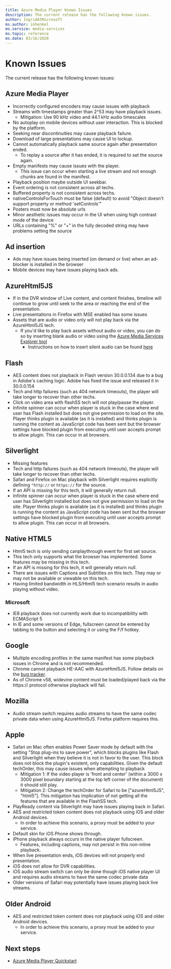 ```yaml
---
title: Azure Media Player Known Issues
description: The current release has the following known issues.
author: IngridAtMicrosoft
ms.author: inhenkel
ms.service: media-services
ms.topic: reference
ms.date: 03/16/2020
---
```


# Known Issues #

The current release has the following known issues:

## Azure Media Player ##

- Incorrectly configured encoders may cause issues with playback
- Streams with timestamps greater than 2^53 may have playback issues.
  - Mitigation: Use 90 kHz video and 44.1 kHz audio timescales
- No autoplay on mobile devices without user interaction. This is blocked by the platform.
- Seeking near discontinuities may cause playback failure.
- Download of large presentations may cause UI to lockup.
- Cannot automatically playback same source again after presentation ended.
  - To replay a source after it has ended, it is required to set the source again.
- Empty manifests may cause issues with the player.
  - This issue can occur when starting a live stream and not enough chunks are found in the manifest.
- Playback position maybe outside UI seekbar.
- Event ordering is not consistent across all techs.
- Buffered property is not consistent across techs.
- nativeControlsForTouch must be false (default) to avoid "Object doesn't support property or method 'setControls'"
- Posters must now be absolute urls
- Minor aesthetic issues may occur in the UI when using high contrast mode of the device
- URLs containing "%" or "+" in the fully decoded string may have problems setting the source

## Ad insertion ##

- Ads may have issues being inserted (on demand or live) when an ad-blocker is installed in the browser
- Mobile devices may have issues playing back ads.

## AzureHtml5JS ##

- If in the DVR window of Live content, and content finishes, timeline will continue to grow until seek to the area or reaching the end of the presentation.
- Live presentations in Firefox with MSE enabled has some issues
- Assets that are audio or video only will not play back via the AzureHtml5JS tech.
  - If you'd like to play back assets without audio or video, you can do so by inserting blank audio or video using the [Azure Media Services Explorer tool](http://aka.ms/amse)
    - Instructions on how to insert silent audio can be found [here](https://azure.microsoft.com/en-us/documentation/articles/media-services-advanced-encoding-with-mes/#silent_audio)

## Flash ##

- AES content does not playback in Flash version 30.0.0.134 due to a bug in Adobe's caching logic. Adobe has fixed the issue and released it in 30.0.0.154
- Tech and http failures (such as 404 network timeouts), the player will take longer to recover than other techs.
- Click on video area with flashSS tech will not play/pause the player.
- Infinite spinner can occur when player is stuck in the case where end user has Flash installed but does not give permission to load on the site. Player thinks plugin is available (as it is installed) and thinks plugin is running the content as JavaScript code has been sent but the browser settings have blocked plugin from executing until user accepts prompt to allow plugin. This can occur in all browsers.  

## Silverlight ##

- Missing features
- Tech and http failures (such as 404 network timeouts), the player will take longer to recover than other techs.
- Safari and Firefox on Mac playback with Silverlight requires explicitly defining `"http://` or `https://` for the source.
- If an API is missing for this tech, it will generally return null.
- Infinite spinner can occur when player is stuck in the case where end user has Silverlight installed but does not give permission to load on the site. Player thinks plugin is available (as it is installed) and thinks plugin is running the content as JavaScript code has been sent but the browser settings have blocked plugin from executing until user accepts prompt to allow plugin. This can occur in all browsers.  

## Native HTML5 ##

- Html5 tech is only sending canplaythrough event for first set source.
- This tech only supports what the browser has implemented.  Some features may be missing in this tech.  
- If an API is missing for this tech, it will generally return null.
- There are issues with Captions and Subtitles on this tech. They may or may not be available or viewable on this tech.
- Having limited bandwidth in HLS/Html5 tech scenario results in audio playing without video.

### Microsoft ###

- IE8 playback does not currently work due to incompatibility with ECMAScript 5
- In IE and some versions of Edge, fullscreen cannot be entered by tabbing to the button and selecting it or using the F/f hotkey.

## Google ##

- Multiple encoding profiles in the same manifest has some playback issues in Chrome and is not recommended.
- Chrome cannot playback HE-AAC with AzureHtml5JS. Follow details on the [bug tracker](https://bugs.chromium.org/p/chromium/issues/detail?id=534301).
- As of Chrome v58, widevine content must be loaded/played back via the https:// protocol otherwise playback will fail.

## Mozilla ##

- Audio stream switch requires audio streams to have the same codec private data when using AzureHtml5JS. Firefox platform requires this.

## Apple ##

- Safari on Mac often enables Power Saver mode by default with the setting "Stop plug-ins to save power", which blocks plugins like Flash and Silverlight when they believe it is not in favor to the user. This block does not block the plugin's existent, only capabilities. Given the default techOrder, this may cause issues when attempting to playback
  - Mitigation 1: If the video player is 'front and center' (within a 3000 x 3000 pixel boundary starting at the top left corner of the document) it should still play.
  - Mitigation 2: Change the techOrder for Safari to be ["azureHtml5JS", "html5"]. This mitigation has implication of not getting all the features that are available in the FlashSS tech.
- PlayReady content via Silverlight may have issues playing back in Safari.
- AES and restricted token content does not playback using iOS and older Android devices.
  - In order to achieve this scenario, a proxy must be added to your service.
- Default skin for iOS Phone shows through.
- iPhone playback always occurs in the native player fullscreen.
  - Features, including captions, may not persist in this non-inline playback.
- When live presentation ends, iOS devices will not properly end presentation.
- iOS does not allow for DVR capabilities.
- iOS audio stream switch can only be done though iOS native player UI and requires audio streams to have the same codec private data
- Older versions of Safari may potentially have issues playing back live streams.

## Older Android ##

- AES and restricted token content does not playback using iOS and older Android devices.
  - In order to achieve this scenario, a proxy must be added to your service.

## Next steps ##

- [Azure Media Player Quickstart](azure-media-player-quickstart.md)